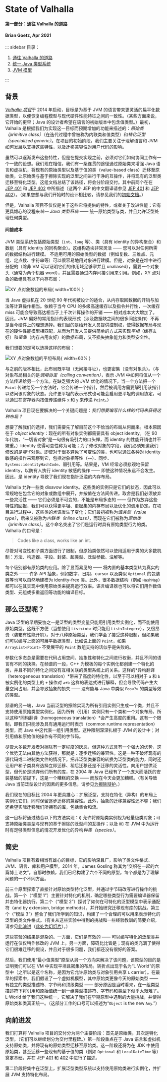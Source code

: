 # State of Valhalla

#### 第一部分：通往 Valhalla 的道路
#### Brian Goetz, Apr 2021

::: sidebar
目录：

1. [通往 Valhalla 的道路](01-background.html)
2. [统一 Java 类型系统](02-object-model.html)
3. [JVM 模型](03-vm-model.html)

:::

## 背景

[_Valhalla 项目_][valhalla]于 2014 年启动，目标是为基于 JVM 的语言带来更灵活的扁平化数据类型，以便恢复编程模型与现代硬件性能特征之间的一致性。（某些方面来说，它开始的更早；Java 的设计者希望在语言的初始版本中包含值类型。）最初，Valhalla 是根据我们为实现这一目标而预期增加的功能来描述的：*原始类（primitive class）*（在迭代过程中曾被称为内联类和值类型）和*特化泛型（specialized generic）*。在项目的初始阶段，我们主要关注于理解语言和 JVM 如何发展以支持这些特性，以及迁移兼容性对用户代码的影响。

虽然可以逐渐发布这些特性，但是在提交实现之前，必须对它们如何协同工作有一个一致的设想。我们现在相信，我们有一条连贯的途径通过原始类来增强 Java 语言和虚拟机，将现有的原始类型以及基于值的类（value-based class）迁移至原始类，让原始类与基于擦除实现的泛型之间进行干净的互操作，并将现有的泛型类迁移至特化泛型。这组文档总结了该路径，将会分阶段交付。其中前两个在在 [JEP 401][jep401] 和 [JEP 402][jep402] 中所描述（这两个 JEP 的中文翻译请参见 [JEP 401][jep401-zh] 和 [JEP 402][jep402-zh]）。（如果您想与我们开始时的设计相比较，请参见我们的[初始文档][values0]。）

但是，Valhalla 项目不仅仅是关于这些它将提供的特性，或者关于改进性能；它有更具雄心的议程来*统一 Java 类型系统* —— 统一原始类型与类，并且允许泛型处理任何类型。

#### 间接成本

JVM 类型系统包括原始类型（`int`、`long` 等）、类（具有 identity 的异构聚合）和数组（具有 identity 的同构聚合）。这组构造块非常灵活 —— 您可以对任何所需的数据结构进行建模。
不适用可用的原始类型的数据（例如复数、三维点、元组、定点数、字符串等）可以很容易地用对象进行建模。但是，对象是在堆中进行分配的（除非 VM 可以证明它们的作用域足够窄并且 unaliased），需要一个对象头（通常为两个机器 word），并且需要通过内存间接引用来引用。例如，XY 点对象的数组具有以下内存布局：

![XY 点对象数组的布局](xy-points.png){ width=100% }

当 Java 虚拟机在 20 世纪 90 年代初被设计的适合，从内存取回数据的开销与加法等计算操作相当。依赖于当今 CPU 的多级高速缓存以及指令并行性，一次缓存 miss 可能会导致高达相当于上千次计算操作的开销 —— 相对成本大大增加了。因此，JVM 偏好的常用指针的表现形式（涉及数据块之间的很多间接操作）不再是当今硬件上的理想选择。我们目的是给开发人员提供控制权，使得数据布局与现在的硬件性能模型相匹配，从而为开发人员提供简单的方式来实现*平坦*（缓存友好）和*密集*（内存占用友好）的数据布局，又不损失抽象能力和类型安全性。

我们想要的是可以选择这样的布局：

![XY 点对象数组的平坦布局](flattened-points.png){ width=60% }

与之前的版本相比，此布局既平坦（无间接寻址），也更密集（没有对象头）。（与对象布局相关的是*调用协定（calling convention）*，表示 JVM 中如何将值从一个方法传递给另一个方法。在缺乏强大的 JVM 优化的情况下，当一个方法把一个 `Point` 传递给另一个方法时，它会传递一个指针，然后被调用方需要解引用该指针以访问该对象的状态。允许更平坦的表示形式也可能会启用更平坦的调用协定，可以通过在寄存器内按值传递组件 `x` 和 `y` 来传递 `Point`。）

Valhalla 项目现在要解决的一个关键问题是：*我们想要编写什么样的代码来获得这种布局？*

想要了解我们的选择，我们需要先了解目前这个不恰当的布局从何而来。根本原因在于 *object identity*：现在的所有对象实例都需要具有 object identity。（在 90 年代初，“一切皆对象”是一句很有吸引力的口头禅，而 identity 的性能开销也并不繁重。）Identity 使得可变性称为可能；为了修改对象的字段，我们必须知道我们修改的是*哪个*对象。即使对于很多避免了可变性的类，也可以通过各种对 identity 敏感的操作来观察到它，包括对象相等性（`==`）、同步、`System::identityHashCode`、弱引用等。结果是，VM 经常必须悲观地保留 identity，以防有人执行 identity 敏感的操作 —— 即使这种情况永远不会发生。因此，是 identity 导致了我们现在指针泛滥的内存布局。

Valhalla 允许一些类 disavow identity。这些类的实例只是它们的状态，因此可以常规地在包含它的对象或数组中展开，并按值在方法间传递。取舍是我们必须放弃一些灵活性 —— 它们必须是不可变的，不能是布局多态的 —— 但作为放弃这些特性的回报，我们可以获得更平坦、更密集的内存布局以及优化的调用协定。在项目进行过程中，这些类的术语发生了变化；它们最初被称为*值类型（value type）*，后来又被称为*内联类（inline class）*，而现在它们被称为*原始类（primitive class）*。这个命名突出了它们是运行时具有原始类型行为的类。Valhalla 的口号是：

> Codes like a class, works like an int.

尽管对可变性和子类方面进行了限制，但原始类依然可以使用适用于类的大多数机制：方法、构造器、字段、封装、超类型、泛型参数、注解等。

每个级别都有原始类的应用。除了显而易见的 —— 将内置的基本类型转为真实的类之外 —— 许多 API 抽象，例如数字、日期、cursor 以及类似 `Optional` 的包装器等也可以自然地建模为 identity-free 类。此外，很多数据结构（例如 `HashMap`）都可以在其实现中使用原始类来提高运行效率。语言编译器也可以将它们用作数值类型、元组或多重返回等功能的编译目标。

## 那么泛型呢？

Java 泛型的早期妥协之一是泛型的类型变量只能用引用类型实例化，而不能使用原始类型。这既不方便（当想使用 `List<int>` 时只能用 `List<Integer>`），又很昂贵（装箱有性能开销）。对于八种原始类型，我们学会了接受这种限制，但如果我们可以编写上面的可展平数据类型，比如说上面的 `Point`，如果 `ArrayList<Point>` 不受展平的 `Point` 数组支持的话似乎是失败的。

参数化多态总是需要在代码占用空间、抽象性和特化之间进行权衡，并且不同的语言有不同的抉择。在频谱的一段，C++ 为模板的每个实例化都创建一个特化的类，并且不同的特化之间没有互相关联的类型系统上的关系。这样的*异构翻译（heterogeneous translation）*带来了高度的特化性，以至于可以相对于 `a` 和 `b` 被实例化的类型上的 `+` 操作对 `a+b` 这样的表达式进行解释，但会导致代码产生大量空间占用，并会导致抽象的损失 —— 没有能与 Java 中类似 `Foo<?>` 的类型等效的类型。

频谱的另一端，Java 当前泛型的擦除实现为所有引用实例只生成一个类，并且不支持使用原始类型实例化。因为所有（引用）实例只有一个类和一个对象布局，所以这种*同构翻译（homogeneous translation）*会产生高度的重用。这有一个限制，即我们只能涉及具有通用运行时表示（common runtime representation）类型，而 Java 中这代表一组引用类型。这种限制深深扎根于 JVM 的设计中；对引用值和原始值的操作有不同的字节码。

尽管大多数开发者对擦除有一定程度的厌恶，但这种方式具有一个强大的优势，这个优势无法由其他方法获得，那就是：逐步迁移的兼容性。这是一种不破坏现有的源代码或二进制类文件的情况下，把非泛型类兼容的转换为泛型类的能力，同时还让用户和子类具有选择立即迁移、稍后迁移还是不迁移的灵活性。向用户提供泛型，但代价是抛弃他们所有的库，在 2004 年 Java 已经有了一个庞大而活跃的安装基础的前提下，这是一个糟糕的交换 —— 而放在今天会更加糟糕。（有关导致 Java 当前泛型设计的因素的更多信息，请参见[为擦除辩护](erasure)。）

我们现在的目标比 2004 年更具雄心：扩展泛型，支持在特化（异构）的布局上实例化它们，同时保留逐步迁移的兼容性。此外，抽象的迁移兼容性还不够；我们还希望实际迁移我们所拥有的库，包括集合和流。


这一目标将通过结合以下的方法实现：i) 允许将原始类实例视为轻量级类对象；ii) 支持原始类类型与现有的基于擦除的泛型间的互操作；以及 iii) 在 JVM 中为运行时有足够类型信息的情况开发优化的异构*种类（species）*。

## 简史

Valhalla 项目有着相当有雄心的目标，它的影响深且广，影响了类文件格式、JVM、语言、库和用户模型。2014 年，James Gosling 称其为“交织在一起的六篇博士论文”。自那时依赖，我们已经构建了六个不同的原型，每个都是为了理解问题的一个不同方面。

前三个原型探索了直接针对原始类型特化泛型，并通过字节码改写进行操作的挑战。第一个（“模型 1”）主要针对特化的机制，确定哪些类型行为需要编译器保留并由特化器执行。第二个（“模型 2”）探讨了如何在可特化的泛型模型中表示通配符（and by extension, bridge methods），并开始研究迁移现有库的挑战。第三个（“模型 3”）整合了我们所学到的知识，构建了一个合理的可以用来表示特化的泛型的类文件格式。（有关从这些实验中得到的挑战和一些经验教训的简要介绍，请参见[此演讲][adventures]（[此处为幻灯片][adventures-slides]）。）


这些实验的结果是混杂的。一方面，它们是有效的 —— 可以编写特化的泛型类并运行在仅仅稍作修改的 JVM 上。另一方面，障碍比比皆是；现有的类充满了使得它们很难迁移的假设，并且对于很多问题，我们都还没有很好的答案。

然后，我们使用“最小值类型”原型从另一个方向来解决了该问题，该原型的目的是证明我们可以在 VM 中实现平坦且密集的布局。转折点出现于名为“L World”的原型中（之所以是这个名称，是因为它允许原始类与对象引用共享 `L` carrier）。在最早的探索中，我们假设了一个虚拟机模型，其中原始类更像今天的原始类型 —— 有独立的类型描述符、字节码和顶级类型 —— 部分原因是当时看来，在一组类型描述符下将引用和原始值统一到一组类型描述符、字节码和类型下似乎太艰难了。L-World 给了我们这种统一，它解决了我们在早期原型中遇到的大量挑战，并使得原始类和类真正统一。（这部分工作的口号可以描述为“`Object` is the new `Any`.”）

## 向前进发

我们打算将 Valhalla 项目的交付分为两个主要阶段：首先是原始类，其次是特化泛型。（它们可以继续划分为交付里程碑。）第一阶段重点在于 Java 语言和虚拟机支持原始类，并将现有的原始类型迁移至原始类。这一阶段还将为在 JDK 中使用原始类，甚至迁移一些现有的基于值的类（例如 `Optional` 和 `LocalDateTime` 等）奠定基础，并在 JEP [401](jep401) 和 [402](jep402) 中进行了描述。

第二阶段将集中在泛型上，扩展泛型类型系统以支持使用原始类进行实例化，并扩展 JVM 支持特化布局。

[valhalla]: http://openjdk.java.net/projects/valhalla
[values0]: http://cr.openjdk.java.net/~jrose/values/values-0.html
[adventures]: https://www.youtube.com/watch?v=TkpcuL1t1lY
[adventures-slides]: http://cr.openjdk.java.net/~briangoetz/valhalla/Adventures%20in%20Parametric%20Polymorphism.pdf
[model3]: http://cr.openjdk.java.net/~briangoetz/valhalla/eg-attachments/model3-01.html
[jep401]: https://openjdk.java.net/jeps/401
[jep402]: https://openjdk.java.net/jeps/402
[jep401-zh]: https://glavo.site/translate/2021/03/06/primitive-objects/
[jep402-zh]: https://glavo.site/translate/2021/03/06/unify-the-basic-primitives-with-objects/
[erasure]: ../in-defense-of-erasure.md
